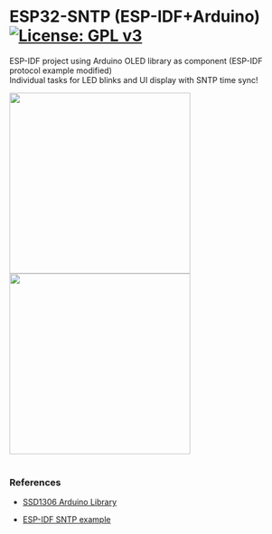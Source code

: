 # ESP32-SNTP (ESP-IDF+Arduino) [![License: GPL v3](https://img.shields.io/badge/License-GPLv3-blue.svg)](https://www.gnu.org/licenses/gpl-3.0)

ESP-IDF project using Arduino OLED library as component (ESP-IDF protocol example modified) <br>
Individual tasks for LED blinks and UI display with SNTP time sync!<br>

<img src="picture/SNTP_OLED_0309.gif" width="320"/><img src="picture/OledDim.gif" width="320"/> <br> <br>

### References
  - [SSD1306 Arduino Library](https://platformio.org/lib/show/562/ESP8266_SSD1306 )<br>
  
  - [ESP-IDF SNTP example](https://github.com/espressif/esp-idf/tree/master/examples/protocols/sntp)<br>
